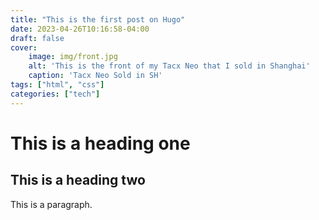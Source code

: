 ```yaml
---
title: "This is the first post on Hugo"
date: 2023-04-26T10:16:58-04:00
draft: false
cover: 
    image: img/front.jpg
    alt: 'This is the front of my Tacx Neo that I sold in Shanghai'
    caption: 'Tacx Neo Sold in SH'
tags: ["html", "css"]
categories: ["tech"]
---
```


# This is a heading one
## This is a heading two

This is a paragraph.